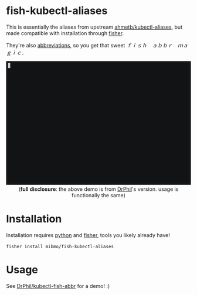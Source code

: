 [fisher]: https://github.com/jorgebucaran/fisher
[python]: https://python.org
[ahmetb]: https://github.com/ahmetb/kubectl-aliases
[drphil]: https://github.com/DrPhil/kubectl-fish-abbr
[demo]: https://raw.githubusercontent.com/DrPhil/kubectl-fish-abbr/master/demo.gif
[abbr]: https://fishshell.com/docs/current/cmds/abbr.html

# fish-kubectl-aliases

This is essentially the aliases from upstream [ahmetb/kubectl-aliases][ahmetb], but made compatible with installation through [fisher][fisher].

They're also [abbreviations][abbr], so you get that sweet _ｆｉｓｈ　ａｂｂｒ　ｍａｇｉｃ．_

<div align="center">

[![asciicast][demo]](https://asciinema.org/a/4ylDea4mKFlFSp5nHurnkZwnV)
(**full disclosure**: the above demo is from [DrPhil][drphil]'s version. usage is functionally the same)
</div>

# Installation
Installation requires [python][python] and [fisher][fisher], tools you likely already have!

```fish
fisher install mibmo/fish-kubectl-aliases
```

# Usage
See [DrPhil/kubectl-fish-abbr][drphil] for a demo! :)
